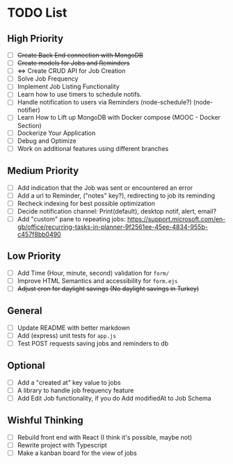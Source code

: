 # TODO List

## High Priority

- [ ] ~~Create Back End connection with MongoDB~~
- [ ] ~~Create models for Jobs and Reminders~~
- [ ] <=> Create CRUD API for Job Creation
- [ ] Solve Job Frequency
- [ ] Implement Job Listing Functionality
- [ ] Learn how to use timers to schedule notifs.
- [ ] Handle notification to users via Reminders (node-schedule?) (node-notifier)
- [ ] Learn How to Lift up MongoDB with Docker compose (MOOC - Docker Section)
- [ ] Dockerize Your Application
- [ ] Debug and Optimize
- [ ] Work on additional features using different branches

## Medium Priority

- [ ] Add indication that the Job was sent or encountered an error
- [ ] Add a url to Reminder, ("notes" key?), redirecting to job its reminding
- [ ] Recheck indexing for best possible optimization
- [ ] Decide notification channel: Print(default), desktop notif, alert, email?
- [ ] Add "custom" pane to repeating jobs:
      https://support.microsoft.com/en-gb/office/recurring-tasks-in-planner-9f2561ee-45ee-4834-955b-c457f8bb0490

## Low Priority

- [ ] Add Time (Hour, minute, second) validation for `form/`
- [ ] Improve HTML Semantics and accessibility for `form.ejs`
- [ ] ~~Adjust cron for daylight savings (No daylight savings in Turkey)~~

## General

- [ ] Update README with better markdown
- [ ] Add (express) unit tests for `app.js`
- [ ] Test POST requests saving jobs and reminders to db

## Optional

- [ ] Add a "created at" key value to jobs
- [ ] A library to handle job frequency feature
- [ ] Add Edit Job functionality, if you do Add modifiedAt to Job Schema

## Wishful Thinking

- [ ] Rebuild front end with React (I think it's possible, maybe not)
- [ ] Rewrite project with Typescript
- [ ] Make a kanban board for the view of jobs

